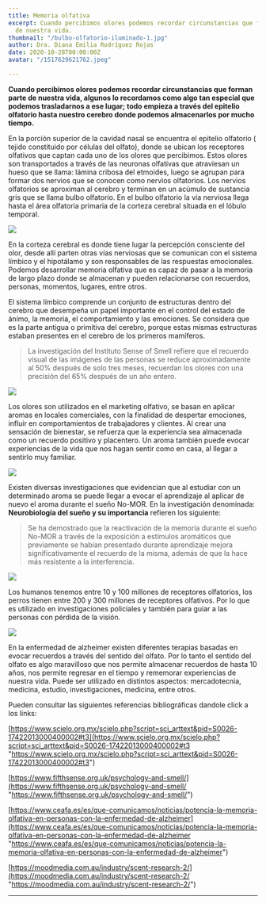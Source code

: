 ```yaml
---
title: Memoria olfativa
excerpt: Cuando percibimos olores podemos recordar circunstancias que forman parte
  de nuestra vida.
thumbnail: "/bulbo-olfatorio-iluminado-1.jpg"
author: Dra. Diana Emilia Rodríguez Rojas
date: 2020-10-28T00:00:00Z
avatar: "/1517629621762.jpeg"

---
```

**Cuando percibimos olores podemos recordar circunstancias que forman parte de nuestra vida, algunos lo recordamos como algo tan especial que podemos trasladarnos a ese lugar; todo empieza a través del epitelio olfatorio hasta nuestro cerebro donde podemos almacenarlos por mucho tiempo.**

En la porción superior de la cavidad nasal se encuentra el epitelio olfatorio ( tejido constituido por células del olfato), donde se ubican los receptores olfativos que captan cada uno de los olores que percibimos. Estos olores son transportados a través de las neuronas olfativas que atraviesan un hueso que se llama: lámina cribosa del etmoides, luego se agrupan para formar dos nervios que se conocen como nervios olfatorios. Los nervios olfatorios se aproximan al cerebro y terminan en un acúmulo de sustancia gris que se llama bulbo olfatorio. En el bulbo olfatorio la vía nerviosa llega hasta el área olfatoria primaria de la corteza cerebral situada en el lóbulo temporal.

![](/nariz-1.jpg)

En la corteza cerebral es donde tiene lugar la percepción consciente del olor, desde allí parten otras vías nerviosas que se comunican con el sistema límbico y el hipotálamo y son responsables de las respuestas emocionales. Podemos desarrollar memoria olfativa que es capaz de pasar a la memoria de largo plazo donde se almacenan y pueden relacionarse con recuerdos, personas, momentos, lugares, entre otros.

El sistema límbico comprende un conjunto de estructuras dentro del cerebro que desempeña un papel importante en el control del estado de ánimo, la memoria, el comportamiento y las emociones. Se considera que es la parte antigua o primitiva del cerebro, porque estas mismas estructuras estaban presentes en el cerebro de los primeros mamíferos.

> La investigación del Instituto Sense of Smell refiere que el recuerdo visual de las imágenes de las personas se reduce aproximadamente al 50% después de solo tres meses, recuerdan los olores con una precisión del 65% después de un año entero.

![](/viktor-jakovlev-rk0o6qy1alo-unsplash-1.jpg)

Los olores son utilizados en el marketing olfativo, se basan en aplicar aromas en locales comerciales, con la finalidad de despertar emociones, influir en comportamientos de trabajadores y clientes. Al crear una sensación de bienestar, se refuerza que la experiencia sea almacenada como un recuerdo positivo y placentero. Un aroma también puede evocar experiencias de la vida que nos hagan sentir como en casa, al llegar a sentirlo muy familiar.

![](/alex-person-z4fnmtyqta4-unsplash-1.jpg)

Existen diversas investigaciones que evidencian que al estudiar con un determinado aroma se puede llegar a evocar el aprendizaje al aplicar de nuevo el aroma durante el sueño No-MOR. En la investigación denominada: **Neurobiología del sueño y su importancia** refieren los siguiente:

> Se ha demostrado que la reactivación de la memoria durante el sueño No-MOR a través de la exposición a estímulos aromáticos que previamente se habían presentado durante aprendizaje mejora significativamente el recuerdo de la misma, además de que la hace más resistente a la interferencia.

![](/thought-catalog-505eectw54k-unsplash-1.jpg)

Los humanos tenemos entre 10 y 100 millones de receptores olfatorios, los perros tienen entre 200 y 300 millones de receptores olfativos. Por lo que es utilizado en investigaciones policiales y también para guiar a las personas con pérdida de la visión.

![](/christian-lue-5baiyhyafaw-unsplash-1.jpg)

En la enfermedad de alzheimer existen diferentes terapias basadas en evocar recuerdos a través del sentido del olfato. Por lo tanto el sentido del olfato es algo maravilloso que nos permite almacenar recuerdos de hasta 10 años, nos permite regresar en el tiempo y rememorar experiencias de nuestra vida. Puede ser utilizado en distintos aspectos: mercadotecnia, medicina, estudio, investigaciones, medicina, entre otros.

Pueden consultar las siguientes referencias bibliográficas dandole click a los links:

[https://www.scielo.org.mx/scielo.php?script=sci_arttext&pid=S0026-17422013000400002#t3](https://www.scielo.org.mx/scielo.php?script=sci_arttext&pid=S0026-17422013000400002#t3 "https://www.scielo.org.mx/scielo.php?script=sci_arttext&pid=S0026-17422013000400002#t3")

[https://www.fifthsense.org.uk/psychology-and-smell/](https://www.fifthsense.org.uk/psychology-and-smell/ "https://www.fifthsense.org.uk/psychology-and-smell/")

[https://www.ceafa.es/es/que-comunicamos/noticias/potencia-la-memoria-olfativa-en-personas-con-la-enfermedad-de-alzheimer](https://www.ceafa.es/es/que-comunicamos/noticias/potencia-la-memoria-olfativa-en-personas-con-la-enfermedad-de-alzheimer "https://www.ceafa.es/es/que-comunicamos/noticias/potencia-la-memoria-olfativa-en-personas-con-la-enfermedad-de-alzheimer")

[https://moodmedia.com.au/industry/scent-research-2/](https://moodmedia.com.au/industry/scent-research-2/ "https://moodmedia.com.au/industry/scent-research-2/")

****
